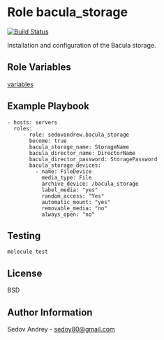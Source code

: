 Role bacula_storage
===================

[![Build Status](https://travis-ci.org/sedovandrew/ansible-role-bacula-storage.svg?branch=master)](https://travis-ci.org/sedovandrew/ansible-role-bacula-storage)

Installation and configuration of the Bacula storage.

Role Variables
--------------

[variables](https://github.com/sedovandrew/ansible-role-bacula-storage/blob/master/defaults/main.yml)

Example Playbook
----------------

    - hosts: servers
      roles:
         - role: sedovandrew.bacula_storage
           become: true
           bacula_storage_name: StorageName
           bacula_director_name: DirectorName
           bacula_director_password: StoragePassword
           bacula_storage_devices:
             - name: FileDevice
               media_type: File
               archive_device: /bacula_storage
               label_media: "yes"
               random_access: "Yes"
               automatic_mount: "yes"
               removable_media: "no"
               always_open: "no"

Testing
-------

    molecule test

License
-------

BSD

Author Information
------------------

Sedov Andrey - sedoy80@gmail.com
